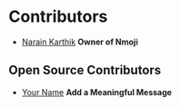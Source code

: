 # Contributors

- [Narain Karthik](https://github.com/narainkarthikv) **Owner of Nmoji**

## Open Source Contributors
- [Your Name](https://github.com/your-username) **Add a Meaningful Message**